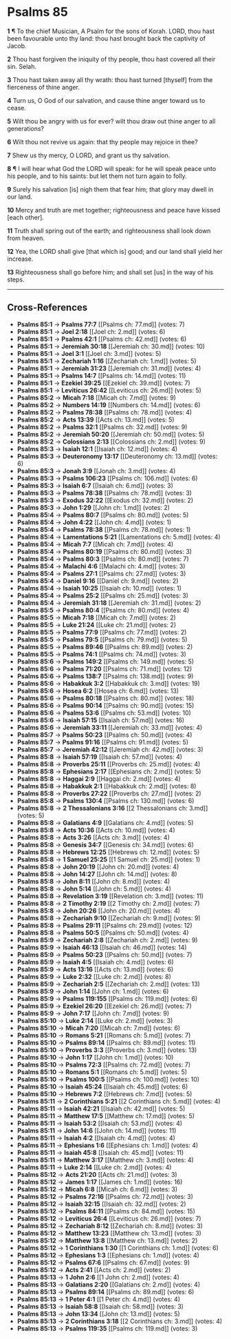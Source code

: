 # Psalms 85

**1** ¶ To the chief Musician, A Psalm for the sons of Korah. LORD, thou hast been favourable unto thy land: thou hast brought back the captivity of Jacob.

**2** Thou hast forgiven the iniquity of thy people, thou hast covered all their sin. Selah.

**3** Thou hast taken away all thy wrath: thou hast turned [thyself] from the fierceness of thine anger.

**4** Turn us, O God of our salvation, and cause thine anger toward us to cease.

**5** Wilt thou be angry with us for ever? wilt thou draw out thine anger to all generations?

**6** Wilt thou not revive us again: that thy people may rejoice in thee?

**7** Shew us thy mercy, O LORD, and grant us thy salvation.

**8** ¶ I will hear what God the LORD will speak: for he will speak peace unto his people, and to his saints: but let them not turn again to folly.

**9** Surely his salvation [is] nigh them that fear him; that glory may dwell in our land.

**10** Mercy and truth are met together; righteousness and peace have kissed [each other].

**11** Truth shall spring out of the earth; and righteousness shall look down from heaven.

**12** Yea, the LORD shall give [that which is] good; and our land shall yield her increase.

**13** Righteousness shall go before him; and shall set [us] in the way of his steps.

---

## Cross-References

- **Psalms 85:1** → **Psalms 77:7** [[Psalms ch: 77.md]] (votes: 7)
- **Psalms 85:1** → **Joel 2:18** [[Joel ch: 2.md]] (votes: 6)
- **Psalms 85:1** → **Psalms 42:1** [[Psalms ch: 42.md]] (votes: 6)
- **Psalms 85:1** → **Jeremiah 30:18** [[Jeremiah ch: 30.md]] (votes: 10)
- **Psalms 85:1** → **Joel 3:1** [[Joel ch: 3.md]] (votes: 5)
- **Psalms 85:1** → **Zechariah 1:16** [[Zechariah ch: 1.md]] (votes: 5)
- **Psalms 85:1** → **Jeremiah 31:23** [[Jeremiah ch: 31.md]] (votes: 4)
- **Psalms 85:1** → **Psalms 14:7** [[Psalms ch: 14.md]] (votes: 11)
- **Psalms 85:1** → **Ezekiel 39:25** [[Ezekiel ch: 39.md]] (votes: 7)
- **Psalms 85:1** → **Leviticus 26:42** [[Leviticus ch: 26.md]] (votes: 5)
- **Psalms 85:2** → **Micah 7:18** [[Micah ch: 7.md]] (votes: 9)
- **Psalms 85:2** → **Numbers 14:19** [[Numbers ch: 14.md]] (votes: 6)
- **Psalms 85:2** → **Psalms 78:38** [[Psalms ch: 78.md]] (votes: 4)
- **Psalms 85:2** → **Acts 13:39** [[Acts ch: 13.md]] (votes: 5)
- **Psalms 85:2** → **Psalms 32:1** [[Psalms ch: 32.md]] (votes: 9)
- **Psalms 85:2** → **Jeremiah 50:20** [[Jeremiah ch: 50.md]] (votes: 5)
- **Psalms 85:2** → **Colossians 2:13** [[Colossians ch: 2.md]] (votes: 9)
- **Psalms 85:3** → **Isaiah 12:1** [[Isaiah ch: 12.md]] (votes: 4)
- **Psalms 85:3** → **Deuteronomy 13:17** [[Deuteronomy ch: 13.md]] (votes: 6)
- **Psalms 85:3** → **Jonah 3:9** [[Jonah ch: 3.md]] (votes: 4)
- **Psalms 85:3** → **Psalms 106:23** [[Psalms ch: 106.md]] (votes: 6)
- **Psalms 85:3** → **Isaiah 6:7** [[Isaiah ch: 6.md]] (votes: 3)
- **Psalms 85:3** → **Psalms 78:38** [[Psalms ch: 78.md]] (votes: 3)
- **Psalms 85:3** → **Exodus 32:22** [[Exodus ch: 32.md]] (votes: 2)
- **Psalms 85:3** → **John 1:29** [[John ch: 1.md]] (votes: 2)
- **Psalms 85:4** → **Psalms 80:7** [[Psalms ch: 80.md]] (votes: 5)
- **Psalms 85:4** → **John 4:22** [[John ch: 4.md]] (votes: 1)
- **Psalms 85:4** → **Psalms 78:38** [[Psalms ch: 78.md]] (votes: 1)
- **Psalms 85:4** → **Lamentations 5:21** [[Lamentations ch: 5.md]] (votes: 4)
- **Psalms 85:4** → **Micah 7:7** [[Micah ch: 7.md]] (votes: 4)
- **Psalms 85:4** → **Psalms 80:19** [[Psalms ch: 80.md]] (votes: 3)
- **Psalms 85:4** → **Psalms 80:3** [[Psalms ch: 80.md]] (votes: 7)
- **Psalms 85:4** → **Malachi 4:6** [[Malachi ch: 4.md]] (votes: 3)
- **Psalms 85:4** → **Psalms 27:1** [[Psalms ch: 27.md]] (votes: 3)
- **Psalms 85:4** → **Daniel 9:16** [[Daniel ch: 9.md]] (votes: 2)
- **Psalms 85:4** → **Isaiah 10:25** [[Isaiah ch: 10.md]] (votes: 1)
- **Psalms 85:4** → **Psalms 25:2** [[Psalms ch: 25.md]] (votes: 3)
- **Psalms 85:4** → **Jeremiah 31:18** [[Jeremiah ch: 31.md]] (votes: 2)
- **Psalms 85:5** → **Psalms 80:4** [[Psalms ch: 80.md]] (votes: 4)
- **Psalms 85:5** → **Micah 7:18** [[Micah ch: 7.md]] (votes: 2)
- **Psalms 85:5** → **Luke 21:24** [[Luke ch: 21.md]] (votes: 2)
- **Psalms 85:5** → **Psalms 77:9** [[Psalms ch: 77.md]] (votes: 2)
- **Psalms 85:5** → **Psalms 79:5** [[Psalms ch: 79.md]] (votes: 5)
- **Psalms 85:5** → **Psalms 89:46** [[Psalms ch: 89.md]] (votes: 2)
- **Psalms 85:5** → **Psalms 74:1** [[Psalms ch: 74.md]] (votes: 3)
- **Psalms 85:6** → **Psalms 149:2** [[Psalms ch: 149.md]] (votes: 5)
- **Psalms 85:6** → **Psalms 71:20** [[Psalms ch: 71.md]] (votes: 12)
- **Psalms 85:6** → **Psalms 138:7** [[Psalms ch: 138.md]] (votes: 9)
- **Psalms 85:6** → **Habakkuk 3:2** [[Habakkuk ch: 3.md]] (votes: 19)
- **Psalms 85:6** → **Hosea 6:2** [[Hosea ch: 6.md]] (votes: 13)
- **Psalms 85:6** → **Psalms 80:18** [[Psalms ch: 80.md]] (votes: 18)
- **Psalms 85:6** → **Psalms 90:14** [[Psalms ch: 90.md]] (votes: 15)
- **Psalms 85:6** → **Psalms 53:6** [[Psalms ch: 53.md]] (votes: 10)
- **Psalms 85:6** → **Isaiah 57:15** [[Isaiah ch: 57.md]] (votes: 16)
- **Psalms 85:6** → **Jeremiah 33:11** [[Jeremiah ch: 33.md]] (votes: 4)
- **Psalms 85:7** → **Psalms 50:23** [[Psalms ch: 50.md]] (votes: 4)
- **Psalms 85:7** → **Psalms 91:16** [[Psalms ch: 91.md]] (votes: 5)
- **Psalms 85:7** → **Jeremiah 42:12** [[Jeremiah ch: 42.md]] (votes: 3)
- **Psalms 85:8** → **Isaiah 57:19** [[Isaiah ch: 57.md]] (votes: 4)
- **Psalms 85:8** → **Proverbs 25:11** [[Proverbs ch: 25.md]] (votes: 4)
- **Psalms 85:8** → **Ephesians 2:17** [[Ephesians ch: 2.md]] (votes: 5)
- **Psalms 85:8** → **Haggai 2:9** [[Haggai ch: 2.md]] (votes: 4)
- **Psalms 85:8** → **Habakkuk 2:1** [[Habakkuk ch: 2.md]] (votes: 8)
- **Psalms 85:8** → **Proverbs 27:22** [[Proverbs ch: 27.md]] (votes: 2)
- **Psalms 85:8** → **Psalms 130:4** [[Psalms ch: 130.md]] (votes: 6)
- **Psalms 85:8** → **2 Thessalonians 3:16** [[2 Thessalonians ch: 3.md]] (votes: 5)
- **Psalms 85:8** → **Galatians 4:9** [[Galatians ch: 4.md]] (votes: 5)
- **Psalms 85:8** → **Acts 10:36** [[Acts ch: 10.md]] (votes: 4)
- **Psalms 85:8** → **Acts 3:26** [[Acts ch: 3.md]] (votes: 4)
- **Psalms 85:8** → **Genesis 34:7** [[Genesis ch: 34.md]] (votes: 6)
- **Psalms 85:8** → **Hebrews 12:25** [[Hebrews ch: 12.md]] (votes: 5)
- **Psalms 85:8** → **1 Samuel 25:25** [[1 Samuel ch: 25.md]] (votes: 1)
- **Psalms 85:8** → **John 20:19** [[John ch: 20.md]] (votes: 4)
- **Psalms 85:8** → **John 14:27** [[John ch: 14.md]] (votes: 8)
- **Psalms 85:8** → **John 8:11** [[John ch: 8.md]] (votes: 4)
- **Psalms 85:8** → **John 5:14** [[John ch: 5.md]] (votes: 4)
- **Psalms 85:8** → **Revelation 3:19** [[Revelation ch: 3.md]] (votes: 11)
- **Psalms 85:8** → **2 Timothy 2:19** [[2 Timothy ch: 2.md]] (votes: 7)
- **Psalms 85:8** → **John 20:26** [[John ch: 20.md]] (votes: 4)
- **Psalms 85:8** → **Zechariah 9:10** [[Zechariah ch: 9.md]] (votes: 9)
- **Psalms 85:8** → **Psalms 29:11** [[Psalms ch: 29.md]] (votes: 12)
- **Psalms 85:8** → **Psalms 50:5** [[Psalms ch: 50.md]] (votes: 4)
- **Psalms 85:9** → **Zechariah 2:8** [[Zechariah ch: 2.md]] (votes: 9)
- **Psalms 85:9** → **Isaiah 46:13** [[Isaiah ch: 46.md]] (votes: 14)
- **Psalms 85:9** → **Psalms 50:23** [[Psalms ch: 50.md]] (votes: 7)
- **Psalms 85:9** → **Isaiah 4:5** [[Isaiah ch: 4.md]] (votes: 6)
- **Psalms 85:9** → **Acts 13:16** [[Acts ch: 13.md]] (votes: 6)
- **Psalms 85:9** → **Luke 2:32** [[Luke ch: 2.md]] (votes: 8)
- **Psalms 85:9** → **Zechariah 2:5** [[Zechariah ch: 2.md]] (votes: 13)
- **Psalms 85:9** → **John 1:14** [[John ch: 1.md]] (votes: 6)
- **Psalms 85:9** → **Psalms 119:155** [[Psalms ch: 119.md]] (votes: 6)
- **Psalms 85:9** → **Ezekiel 26:20** [[Ezekiel ch: 26.md]] (votes: 7)
- **Psalms 85:9** → **John 7:17** [[John ch: 7.md]] (votes: 9)
- **Psalms 85:10** → **Luke 2:14** [[Luke ch: 2.md]] (votes: 3)
- **Psalms 85:10** → **Micah 7:20** [[Micah ch: 7.md]] (votes: 6)
- **Psalms 85:10** → **Romans 5:21** [[Romans ch: 5.md]] (votes: 7)
- **Psalms 85:10** → **Psalms 89:14** [[Psalms ch: 89.md]] (votes: 11)
- **Psalms 85:10** → **Proverbs 3:3** [[Proverbs ch: 3.md]] (votes: 13)
- **Psalms 85:10** → **John 1:17** [[John ch: 1.md]] (votes: 10)
- **Psalms 85:10** → **Psalms 72:3** [[Psalms ch: 72.md]] (votes: 7)
- **Psalms 85:10** → **Romans 5:1** [[Romans ch: 5.md]] (votes: 5)
- **Psalms 85:10** → **Psalms 100:5** [[Psalms ch: 100.md]] (votes: 10)
- **Psalms 85:10** → **Isaiah 45:24** [[Isaiah ch: 45.md]] (votes: 6)
- **Psalms 85:10** → **Hebrews 7:2** [[Hebrews ch: 7.md]] (votes: 5)
- **Psalms 85:11** → **2 Corinthians 5:21** [[2 Corinthians ch: 5.md]] (votes: 4)
- **Psalms 85:11** → **Isaiah 42:21** [[Isaiah ch: 42.md]] (votes: 5)
- **Psalms 85:11** → **Matthew 17:5** [[Matthew ch: 17.md]] (votes: 5)
- **Psalms 85:11** → **Isaiah 53:2** [[Isaiah ch: 53.md]] (votes: 4)
- **Psalms 85:11** → **John 14:6** [[John ch: 14.md]] (votes: 11)
- **Psalms 85:11** → **Isaiah 4:2** [[Isaiah ch: 4.md]] (votes: 4)
- **Psalms 85:11** → **Ephesians 1:6** [[Ephesians ch: 1.md]] (votes: 4)
- **Psalms 85:11** → **Isaiah 45:8** [[Isaiah ch: 45.md]] (votes: 11)
- **Psalms 85:11** → **Matthew 3:17** [[Matthew ch: 3.md]] (votes: 4)
- **Psalms 85:11** → **Luke 2:14** [[Luke ch: 2.md]] (votes: 4)
- **Psalms 85:12** → **Acts 21:20** [[Acts ch: 21.md]] (votes: 3)
- **Psalms 85:12** → **James 1:17** [[James ch: 1.md]] (votes: 16)
- **Psalms 85:12** → **Micah 6:8** [[Micah ch: 6.md]] (votes: 3)
- **Psalms 85:12** → **Psalms 72:16** [[Psalms ch: 72.md]] (votes: 3)
- **Psalms 85:12** → **Isaiah 32:15** [[Isaiah ch: 32.md]] (votes: 2)
- **Psalms 85:12** → **Psalms 84:11** [[Psalms ch: 84.md]] (votes: 15)
- **Psalms 85:12** → **Leviticus 26:4** [[Leviticus ch: 26.md]] (votes: 7)
- **Psalms 85:12** → **Zechariah 8:12** [[Zechariah ch: 8.md]] (votes: 3)
- **Psalms 85:12** → **Matthew 13:23** [[Matthew ch: 13.md]] (votes: 3)
- **Psalms 85:12** → **Matthew 13:8** [[Matthew ch: 13.md]] (votes: 2)
- **Psalms 85:12** → **1 Corinthians 1:30** [[1 Corinthians ch: 1.md]] (votes: 6)
- **Psalms 85:12** → **Ephesians 1:3** [[Ephesians ch: 1.md]] (votes: 4)
- **Psalms 85:12** → **Psalms 67:6** [[Psalms ch: 67.md]] (votes: 9)
- **Psalms 85:12** → **Acts 2:41** [[Acts ch: 2.md]] (votes: 2)
- **Psalms 85:13** → **1 John 2:6** [[1 John ch: 2.md]] (votes: 4)
- **Psalms 85:13** → **Galatians 2:20** [[Galatians ch: 2.md]] (votes: 4)
- **Psalms 85:13** → **Psalms 89:14** [[Psalms ch: 89.md]] (votes: 6)
- **Psalms 85:13** → **1 Peter 4:1** [[1 Peter ch: 4.md]] (votes: 4)
- **Psalms 85:13** → **Isaiah 58:8** [[Isaiah ch: 58.md]] (votes: 3)
- **Psalms 85:13** → **John 13:34** [[John ch: 13.md]] (votes: 5)
- **Psalms 85:13** → **2 Corinthians 3:18** [[2 Corinthians ch: 3.md]] (votes: 4)
- **Psalms 85:13** → **Psalms 119:35** [[Psalms ch: 119.md]] (votes: 3)

